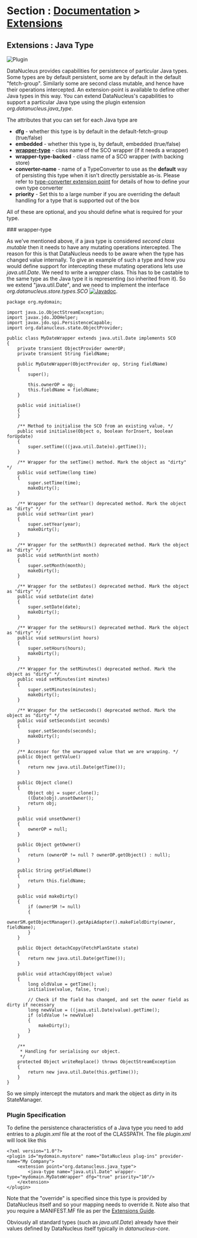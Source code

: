 <head><title>Extensions : Java Type</title></head>

# Section : [Documentation](../index.html) > [Extensions](index.html)

## Extensions : Java Type
![Plugin](../../images/nucleus_plugin.gif)

DataNucleus provides capabilities for persistence of particular Java types. Some types are
by default persistent, some are by default in the default "fetch-group". Similarly some are
second class mutable, and hence have their operations intercepted. An extension-point is
available to define other Java types in this way. You can extend DataNucleus's capabilities to support a particular Java type 
using the plugin extension *org.datanucleus.java_type*.

The attributes that you can set for each Java type are


* __dfg__ - whether this type is by default in the default-fetch-group (true/false)
* __embedded__ - whether this type is, by default, embedded (true/false)
* __[wrapper-type](#wrapper-type)__ - class name of the SCO wrapper (if it needs a wrapper)
* __wrapper-type-backed__ - class name of a SCO wrapper (with backing store)
* __converter-name__ - name of a TypeConverter to use as the __default__ way of persisting this type when it isn't directly persistable as-is. 
Please refer to [type-converter extension point](type_converter.html) for details of how to define your own type converter
* __priority__ - Set this to a large number if you are overriding the default handling for a type that is supported out of the box

All of these are optional, and you should define what is required for your type.

<a name="wrapper-type"/>
### wrapper-type

As we've mentioned above, if a java type is considered _second class mutable_ then it needs to have any mutating operations intercepted. 
The reason for this is that DataNucleus needs to be aware when the type has changed value internally. To give an example of such a type
and how you would define support for intercepting these mutating operations lets use _java.util.Date_. We need to write a _wrapper_ class. 
This has to be castable to the same type as the Java type it is representing (so inherited from it).
So we extend "java.util.Date", and we need to implement the interface _org.datanucleus.store.types.SCO_
[![Javadoc](../../images/javadoc.gif)](http://www.datanucleus.org/javadocs/core/latest/org/datanucleus/store/types/SCO.html).


    package org.mydomain;
    
    import java.io.ObjectStreamException;
    import javax.jdo.JDOHelper;
    import javax.jdo.spi.PersistenceCapable;
    import org.datanucleus.state.ObjectProvider;
    
    public class MyDateWrapper extends java.util.Date implements SCO
    {
        private transient ObjectProvider ownerOP;
        private transient String fieldName;
    
        public MyDateWrapper(ObjectProvider op, String fieldName)
        {
            super();
    
            this.ownerOP = op;
            this.fieldName = fieldName;
        }
    
        public void initialise()
        {
        }
    
        /** Method to initialise the SCO from an existing value. */
        public void initialise(Object o, boolean forInsert, boolean forUpdate)
        {
            super.setTime(((java.util.Date)o).getTime());
        }
    
        /** Wrapper for the setTime() method. Mark the object as "dirty" */
        public void setTime(long time)
        {
            super.setTime(time);
            makeDirty();
        }
    
        /** Wrapper for the setYear() deprecated method. Mark the object as "dirty" */
        public void setYear(int year)
        {
            super.setYear(year);
            makeDirty();
        }

        /** Wrapper for the setMonth() deprecated method. Mark the object as "dirty" */
        public void setMonth(int month)
        {
            super.setMonth(month);
            makeDirty();
        }
    
        /** Wrapper for the setDates() deprecated method. Mark the object as "dirty" */
        public void setDate(int date)
        {
            super.setDate(date);
            makeDirty();
        }
    
        /** Wrapper for the setHours() deprecated method. Mark the object as "dirty" */
        public void setHours(int hours)
        {
            super.setHours(hours);
            makeDirty();
        }
    
        /** Wrapper for the setMinutes() deprecated method. Mark the object as "dirty" */
        public void setMinutes(int minutes)
        {
            super.setMinutes(minutes);
            makeDirty();
        }
    
        /** Wrapper for the setSeconds() deprecated method. Mark the object as "dirty" */
        public void setSeconds(int seconds)
        {
            super.setSeconds(seconds);
            makeDirty();
        }
    
        /** Accessor for the unwrapped value that we are wrapping. */
        public Object getValue()
        {
            return new java.util.Date(getTime());
        }
    
        public Object clone()
        {
            Object obj = super.clone();
            ((Date)obj).unsetOwner();
            return obj;
        }
    
        public void unsetOwner()
        {
            ownerOP = null;
        }
    
        public Object getOwner()
        {
            return (ownerOP != null ? ownerOP.getObject() : null);
        }
    
        public String getFieldName()
        {
            return this.fieldName;
        }
    
        public void makeDirty()
        {
            if (ownerSM != null)
            {
                ownerSM.getObjectManager().getApiAdapter().makeFieldDirty(owner, fieldName);
            }
        }
    
        public Object detachCopy(FetchPlanState state)
        {
            return new java.util.Date(getTime());
        }
    
        public void attachCopy(Object value)
        {
            long oldValue = getTime();
            initialise(value, false, true);

            // Check if the field has changed, and set the owner field as dirty if necessary
            long newValue = ((java.util.Date)value).getTime();
            if (oldValue != newValue)
            {
                makeDirty();
            }
        }
    
        /**
         * Handling for serialising our object.
         */
        protected Object writeReplace() throws ObjectStreamException
        {
            return new java.util.Date(this.getTime());
        }
    }


So we simply intercept the mutators and mark the object as dirty in its StateManager.

### Plugin Specification

To define the persistence characteristics of a Java type you need to add entries to a _plugin.xml_ file at the root of the CLASSPATH. 
The file _plugin.xml_ will look like this

	<?xml version="1.0"?>
	<plugin id="mydomain.mystore" name="DataNucleus plug-ins" provider-name="My Company">
    	<extension point="org.datanucleus.java_type">
        	<java-type name="java.util.Date" wrapper-type="mydomain.MyDateWrapper" dfg="true" priority="10"/>
	    </extension>
	</plugin>

Note that the "override" is specified since this type is provided by DataNucleus itself and so your mapping needs to override it.
Note also that you require a MANIFEST.MF file as per the [Extensions Guide](index.html).

Obviously all standard types (such as _java.util.Date_) already have their values defined by DataNucleus itself typically in _datanucleus-core_.
